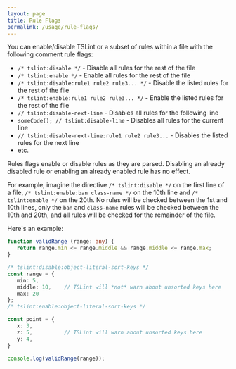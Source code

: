 ```yaml
---
layout: page
title: Rule Flags
permalink: /usage/rule-flags/
---
```


You can enable/disable TSLint or a subset of rules within a file with the following comment rule flags:

* `/* tslint:disable */` - Disable all rules for the rest of the file
* `/* tslint:enable */` - Enable all rules for the rest of the file
* `/* tslint:disable:rule1 rule2 rule3... */` - Disable the listed rules for the rest of the file
* `/* tslint:enable:rule1 rule2 rule3... */` - Enable the listed rules for the rest of the file
* `// tslint:disable-next-line` - Disables all rules for the following line
* `someCode(); // tslint:disable-line` - Disables all rules for the current line
* `// tslint:disable-next-line:rule1 rule2 rule3...` - Disables the listed rules for the next line
* etc.

Rules flags enable or disable rules as they are parsed. Disabling an already disabled rule or enabling an already enabled rule has no effect.

For example, imagine the directive `/* tslint:disable */` on the first line of a file, `/* tslint:enable:ban class-name */` on the 10th line and `/* tslint:enable */` on the 20th. No rules will be checked between the 1st and 10th lines, only the `ban` and `class-name` rules will be checked between the 10th and 20th, and all rules will be checked for the remainder of the file.

Here's an example:

```ts
function validRange (range: any) {
   return range.min <= range.middle && range.middle <= range.max;
}

/* tslint:disable:object-literal-sort-keys */
const range = {
   min: 5,
   middle: 10,    // TSLint will *not* warn about unsorted keys here
   max: 20
};
/* tslint:enable:object-literal-sort-keys */

const point = { 
   x: 3,
   z: 5,          // TSLint will warn about unsorted keys here
   y: 4,
}

console.log(validRange(range));
```
